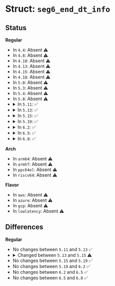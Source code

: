 # Struct: <code>seg6_end_dt_info</code>

## Status
<b>Regular</b>
<ul>
<li>
In <code>4.4</code>: Absent ⚠️
</li>
<li>
In <code>4.8</code>: Absent ⚠️
</li>
<li>
In <code>4.10</code>: Absent ⚠️
</li>
<li>
In <code>4.13</code>: Absent ⚠️
</li>
<li>
In <code>4.15</code>: Absent ⚠️
</li>
<li>
In <code>4.18</code>: Absent ⚠️
</li>
<li>
In <code>5.0</code>: Absent ⚠️
</li>
<li>
In <code>5.3</code>: Absent ⚠️
</li>
<li>
In <code>5.4</code>: Absent ⚠️
</li>
<li>
In <code>5.8</code>: Absent ⚠️
</li>
<li>
<details>
<summary>In <code>5.11</code>: ✅</summary>

```c
struct seg6_end_dt_info {
    enum seg6_end_dt_mode mode;
    struct net *net;
    int vrf_ifindex;
    int vrf_table;
    __be16 proto;
    u16 family;
    int hdrlen;
};
```
</details>
</li>
<li>
<details>
<summary>In <code>5.13</code>: ✅</summary>

```c
struct seg6_end_dt_info {
    enum seg6_end_dt_mode mode;
    struct net *net;
    int vrf_ifindex;
    int vrf_table;
    __be16 proto;
    u16 family;
    int hdrlen;
};
```
</details>
</li>
<li>
<details>
<summary>In <code>5.15</code>: ✅</summary>

```c
struct seg6_end_dt_info {
    enum seg6_end_dt_mode mode;
    struct net *net;
    int vrf_ifindex;
    int vrf_table;
    u16 family;
};
```
</details>
</li>
<li>
<details>
<summary>In <code>5.19</code>: ✅</summary>

```c
struct seg6_end_dt_info {
    enum seg6_end_dt_mode mode;
    struct net *net;
    int vrf_ifindex;
    int vrf_table;
    u16 family;
};
```
</details>
</li>
<li>
<details>
<summary>In <code>6.2</code>: ✅</summary>

```c
struct seg6_end_dt_info {
    enum seg6_end_dt_mode mode;
    struct net *net;
    int vrf_ifindex;
    int vrf_table;
    u16 family;
};
```
</details>
</li>
<li>
<details>
<summary>In <code>6.5</code>: ✅</summary>

```c
struct seg6_end_dt_info {
    enum seg6_end_dt_mode mode;
    struct net *net;
    int vrf_ifindex;
    int vrf_table;
    u16 family;
};
```
</details>
</li>
<li>
<details>
<summary>In <code>6.8</code>: ✅</summary>

```c
struct seg6_end_dt_info {
    enum seg6_end_dt_mode mode;
    struct net *net;
    int vrf_ifindex;
    int vrf_table;
    u16 family;
};
```
</details>
</li>
</ul>
<b>Arch</b>
<ul>
<li>
In <code>arm64</code>: Absent ⚠️
</li>
<li>
In <code>armhf</code>: Absent ⚠️
</li>
<li>
In <code>ppc64el</code>: Absent ⚠️
</li>
<li>
In <code>riscv64</code>: Absent ⚠️
</li>
</ul>
<b>Flavor</b>
<ul>
<li>
In <code>aws</code>: Absent ⚠️
</li>
<li>
In <code>azure</code>: Absent ⚠️
</li>
<li>
In <code>gcp</code>: Absent ⚠️
</li>
<li>
In <code>lowlatency</code>: Absent ⚠️
</li>
</ul>

## Differences
<b>Regular</b>
<ul>
<li>
No changes between <code>5.11</code> and <code>5.13</code> ✅
</li>
<li>
<details>
<summary>Changed between <code>5.13</code> and <code>5.15</code> ⚠️</summary>
<ul>
<li>
<b>Field removed. </b>
<code>__be16 proto</code>
</li>
<li>
<b>Field removed. </b>
<code>int hdrlen</code>
</li>
</ul>
</details>
</li>
<li>
No changes between <code>5.15</code> and <code>5.19</code> ✅
</li>
<li>
No changes between <code>5.19</code> and <code>6.2</code> ✅
</li>
<li>
No changes between <code>6.2</code> and <code>6.5</code> ✅
</li>
<li>
No changes between <code>6.5</code> and <code>6.8</code> ✅
</li>
</ul>
